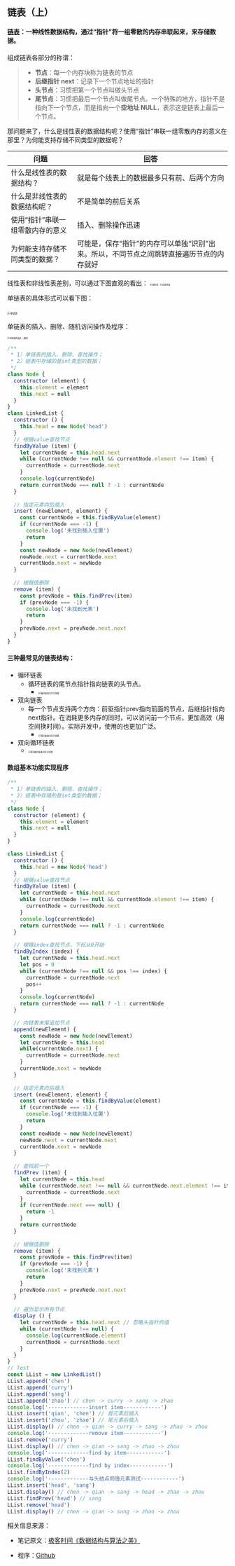 ## 链表（上）

#### [链表]([https://zh.wikipedia.org/wiki/%E9%93%BE%E8%A1%A8](https://zh.wikipedia.org/wiki/链表))：一种线性数据结构，通过“指针”将一组零散的内存串联起来，来存储数据。



组成链表各部分的称谓：

>* **节点**：每一个内存块称为链表的节点
>* **后继指针 next**：记录下一个节点地址的指针
>* **头节点**：习惯把第一个节点叫做头节点
>* **尾节点**：习惯把最后一个节点叫做尾节点。一个特殊的地方，指针不是指向下一个节点，而是指向一个**空地址 NULL**，表示这是链表上最后一个节点。



那问题来了，什么是线性表的数据结构呢？使用“指针”串联一组零散内存的意义在那里？为何能支持存储不同类型的数据呢？

| 问题                             | 回答                                                         |
| -------------------------------- | ------------------------------------------------------------ |
| 什么是线性表的数据结构？         | 就是每个线表上的数据最多只有前、后两个方向                   |
| 什么是非线性表的数据结构呢？     | 不是简单的前后关系                                           |
| 使用“指针”串联一组零散内存的意义 | 插入、删除操作迅速                                           |
| 为何能支持存储不同类型的数据？   | 可能是，保存“指针”的内存可以单独“识别”出来。所以，不同节点之间跳转直接遍历节点的内存就好 |



线性表和非线性表差别，可以通过下图直观的看出：
<img src="https://static001.geekbang.org/resource/image/b6/77/b6b71ec46935130dff5c4b62cf273477.jpg" alt="线性表" style="zoom:33%;" />
<img src="https://static001.geekbang.org/resource/image/6e/69/6ebf42641b5f98f912d36f6bf86f6569.jpg" alt="非线性表" style="zoom:33%;" />



单链表的具体形式可以看下图：

​	<img src="https://static001.geekbang.org/resource/image/b9/eb/b93e7ade9bb927baad1348d9a806ddeb.jpg" alt="单链表" style="zoom:40%;" />



单链表的插入、删除、随机访问操作及程序：

<img src="https://static001.geekbang.org/resource/image/45/17/452e943788bdeea462d364389bd08a17.jpg" alt="单链表的插入、删除" style="zoom:33%;" />

```javascript
/**
 * 1）单链表的插入、删除、查找操作；
 * 2）链表中存储的是int类型的数据；
 */
class Node {
  constructor (element) {
    this.element = element
    this.next = null
  }
}
class LinkedList {
  constructor () {
    this.head = new Node('head')
  }
  // 根据value查找节点
  findByValue (item) {
    let currentNode = this.head.next
    while (currentNode !== null && currentNode.element !== item) {
      currentNode = currentNode.next
    }
    console.log(currentNode)
    return currentNode === null ? -1 : currentNode
  }
        
  // 指定元素向后插入
  insert (newElement, element) {
    const currentNode = this.findByValue(element)
    if (currentNode === -1) {
      console.log('未找到插入位置')
      return
    }
    const newNode = new Node(newElement)
    newNode.next = currentNode.next
    currentNode.next = newNode
  }
    
  // 根据值删除
  remove (item) {
    const prevNode = this.findPrev(item)
    if (prevNode === -1) {
      console.log('未找到元素')
      return
    }
    prevNode.next = prevNode.next.next
  }
}
```



#### 三种最常见的链表结构：

* 循环链表
  * 循环链表的尾节点指针指向链表的头节点。
    * <img src="https://static001.geekbang.org/resource/image/86/55/86cb7dc331ea958b0a108b911f38d155.jpg" alt="循环链表内存示意图" style="zoom:33%;" />
* 双向链表
  * 每一个节点支持两个方向：前驱指针prev指向前面的节点，后继指针指向next指针。在消耗更多内存的同时，可以访问前一个节点，更加高效（用空间换时间）。实际开发中，使用的也更加广泛。
    * <img src="https://static001.geekbang.org/resource/image/cb/0b/cbc8ab20276e2f9312030c313a9ef70b.jpg" alt="双向链表内存示意图" style="zoom:33%;" />
* 双向循环链表
  * <img src="https://static001.geekbang.org/resource/image/d1/91/d1665043b283ecdf79b157cfc9e5ed91.jpg" alt="双向循环链表内存分布图" style="zoom:33%;" />



#### 数组基本功能实现程序

```javascript
/**
 * 1）单链表的插入、删除、查找操作；
 * 2）链表中存储的是int类型的数据；
 */
class Node {
  constructor (element) {
    this.element = element
    this.next = null
  }
}

class LinkedList {
  constructor () {
    this.head = new Node('head')
  }
  // 根据value查找节点
  findByValue (item) {
    let currentNode = this.head.next
    while (currentNode !== null && currentNode.element !== item) {
      currentNode = currentNode.next
    }
    console.log(currentNode)
    return currentNode === null ? -1 : currentNode
  } 
  
  // 根据index查找节点，下标从0开始
  findByIndex (index) {
    let currentNode = this.head.next
    let pos = 0
    while (currentNode !== null && pos !== index) {
      currentNode = currentNode.next
      pos++
    }
    console.log(currentNode)
    return currentNode === null ? -1 : currentNode
  }

  // 向链表末尾追加节点
  append(newElement) {
    const newNode = new Node(newElement)
    let currentNode = this.head
    while(currentNode.next) {
      currentNode = currentNode.next
    }
    currentNode.next = newNode
  }
  
  // 指定元素向后插入
  insert (newElement, element) {
    const currentNode = this.findByValue(element)
    if (currentNode === -1) {
      console.log('未找到插入位置')
      return
    }
    const newNode = new Node(newElement)
    newNode.next = currentNode.next
    currentNode.next = newNode
  } 
  
  // 查找前一个
  findPrev (item) {
    let currentNode = this.head
    while (currentNode.next !== null && currentNode.next.element !== item) {
      currentNode = currentNode.next
    }
    if (currentNode.next === null) {
      return -1
    }
    return currentNode
  } 
  
  // 根据值删除
  remove (item) {
    const prevNode = this.findPrev(item)
    if (prevNode === -1) {
      console.log('未找到元素')
      return
    }
    prevNode.next = prevNode.next.next
  }
  
  // 遍历显示所有节点
  display () {
    let currentNode = this.head.next // 忽略头指针的值
    while (currentNode !== null) {
      console.log(currentNode.element)
      currentNode = currentNode.next
    }
  }
}
// Test
const LList = new LinkedList()
LList.append('chen')
LList.append('curry')
LList.append('sang')
LList.append('zhao') // chen -> curry -> sang -> zhao
console.log('-------------insert item------------')
LList.insert('qian', 'chen') // 首元素后插入
LList.insert('zhou', 'zhao') // 尾元素后插入
LList.display() // chen -> qian -> curry -> sang -> zhao -> zhou
console.log('-------------remove item------------')
LList.remove('curry')
LList.display() // chen -> qian -> sang -> zhao -> zhou
console.log('-------------find by item------------')
LList.findByValue('chen')
console.log('-------------find by index------------')
LList.findByIndex(2)
console.log('-------------与头结点同值元素测试------------')
LList.insert('head', 'sang')
LList.display() // chen -> qian -> sang -> head -> zhao -> zhou
LList.findPrev('head') // sang
LList.remove('head')
LList.display() // chen -> qian -> sang -> zhao -> zhou
```



相关信息来源：

* 笔记原文：[极客时间《数据结构与算法之美》](https://time.geekbang.org/column/article/41013)

* 程序：[Github](https://github.com/wangzheng0822/algo/blob/master/javascript/06_linkedlist/SinglyLinkedList.js)